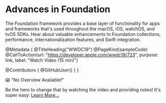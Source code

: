 # Advances in Foundation

The Foundation framework provides a base layer of functionality for apps and frameworks that's used throughout the macOS, iOS, watchOS, and tvOS SDKs. Hear about valuable enhancements to Foundation collections, performance, internationalization features, and Swift integration.

@Metadata {
   @TitleHeading("WWDC19")
   @PageKind(sampleCode)
   @CallToAction(url: "https://developer.apple.com/wwdc19/723", purpose: link, label: "Watch Video (15 min)")

   @Contributors {
      @GitHubUser(<replace this with your GitHub handle>)
   }
}

😱 "No Overview Available!"

Be the hero to change that by watching the video and providing notes! It's super easy:
 [Learn More…](https://wwdcnotes.github.io/WWDCNotes/documentation/wwdcnotes/contributing)
